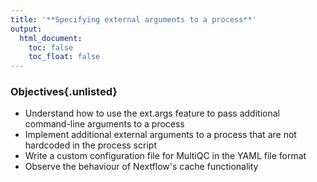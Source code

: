 ```yaml
---
title: '**Specifying external arguments to a process**'
output:
  html_document:
    toc: false
    toc_float: false
---
```


<div class="objectives">
  
### Objectives{.unlisted}

- Understand how to use the ext.args feature to pass additional command-line arguments to a process
- Implement additional external arguments to a process that are not hardcoded in the process script
- Write a custom configuration file for MultiQC in the YAML file format
- Observe the behaviour of Nextflow's cache functionality

</div>
